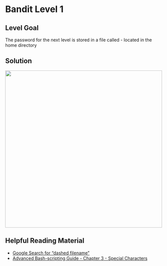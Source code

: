 # Bandit Level 1

## Level Goal

The password for the next level is stored in a file called - located in the home directory


## Solution

<img src="bandit0.jpg" width="500" />

## Helpful Reading Material

- [Google Search for “dashed filename”](https://www.google.com/search?q=dashed+filename)
- [Advanced Bash-scripting Guide - Chapter 3 - Special Characters](https://tldp.org/LDP/abs/html/special-chars.html)